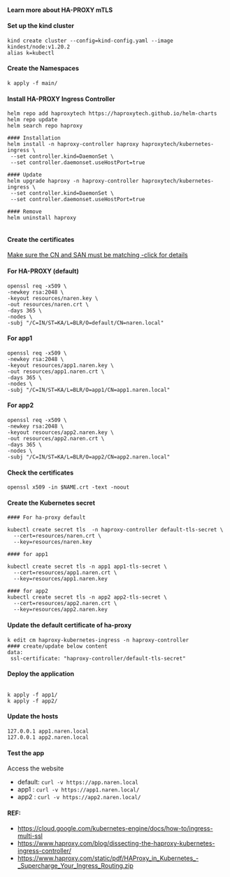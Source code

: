 #### Learn more about HA-PROXY mTLS

#### Set up the kind cluster 
```
kind create cluster --config=kind-config.yaml --image kindest/node:v1.20.2
alias k=kubectl
```

#### Create the Namespaces
```
k apply -f main/
```

#### Install HA-PROXY Ingress Controller  

```
helm repo add haproxytech https://haproxytech.github.io/helm-charts
helm repo update
helm search repo haproxy

#### Installation 
helm install -n haproxy-controller haproxy haproxytech/kubernetes-ingress \
 --set controller.kind=DaemonSet \
 --set controller.daemonset.useHostPort=true 

#### Update 
helm upgrade haproxy -n haproxy-controller haproxytech/kubernetes-ingress \
 --set controller.kind=DaemonSet \
 --set controller.daemonset.useHostPort=true 

#### Remove
helm uninstall haproxy 
 
```
#### Create the certificates 
[Make sure the CN and SAN must be matching -click for details](https://github.com/jcmoraisjr/haproxy-ingress/issues/380#issuecomment-529899442)

#### For HA-PROXY (default)
```
openssl req -x509 \
-newkey rsa:2048 \
-keyout resources/naren.key \
-out resources/naren.crt \
-days 365 \
-nodes \
-subj "/C=IN/ST=KA/L=BLR/O=default/CN=naren.local"
```
#### For app1
```
openssl req -x509 \
-newkey rsa:2048 \
-keyout resources/app1.naren.key \
-out resources/app1.naren.crt \
-days 365 \
-nodes \
-subj "/C=IN/ST=KA/L=BLR/O=app1/CN=app1.naren.local"
```
#### For app2
```
openssl req -x509 \
-newkey rsa:2048 \
-keyout resources/app2.naren.key \
-out resources/app2.naren.crt \
-days 365 \
-nodes \
-subj "/C=IN/ST=KA/L=BLR/O=app2/CN=app2.naren.local"
```
#### Check the certificates
```
openssl x509 -in $NAME.crt -text -noout

```
#### Create the Kubernetes secret

```
#### For ha-proxy default

kubectl create secret tls  -n haproxy-controller default-tls-secret \
  --cert=resources/naren.crt \
  --key=resources/naren.key

#### for app1 

kubectl create secret tls -n app1 app1-tls-secret \
  --cert=resources/app1.naren.crt \
  --key=resources/app1.naren.key 

#### for app2 
kubectl create secret tls -n app2 app2-tls-secret \
  --cert=resources/app2.naren.crt \
  --key=resources/app2.naren.key   
```

#### Update the default certificate of ha-proxy

```
k edit cm haproxy-kubernetes-ingress -n haproxy-controller
#### create/update below content 
data:
 ssl-certificate: "haproxy-controller/default-tls-secret"

```

#### Deploy the application 
```

k apply -f app1/
k apply -f app2/

```

#### Update the hosts 
```
127.0.0.1 app1.naren.local
127.0.0.1 app2.naren.local
```

#### Test the app 
Access the website
- default: `curl -v https://app.naren.local`
- app1   : `curl -v https://app1.naren.local/`
- app2   : `curl -v https://app2.naren.local/`


#### REF: 
 - https://cloud.google.com/kubernetes-engine/docs/how-to/ingress-multi-ssl
 - https://www.haproxy.com/blog/dissecting-the-haproxy-kubernetes-ingress-controller/
 - https://www.haproxy.com/static/pdf/HAProxy_in_Kubernetes_-_Supercharge_Your_Ingress_Routing.zip
